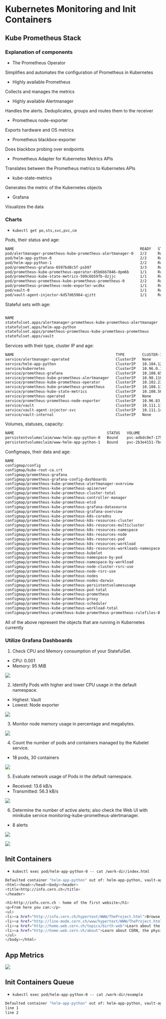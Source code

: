 # Kubernetes Monitoring and Init Containers

## Kube Prometheus Stack

### Explanation of components

 - The Prometheus Operator

Simplifies and automates the configuration of Prometheus in Kubernetes

 - Highly available Prometheus

Collects and manages the metrics

 - Highly available Alertmanager

Handles the alerts. Deduplicates, groups and routes them to the receiver

 - Prometheus node-exporter

Exports hardware and OS metrics

 - Prometheus blackbox-exporter

Does blackbox probing over endpoints

 - Prometheus Adapter for Kubernetes Metrics APIs

Translates between the Prometheus metrics to Kubernetes APIs

 - kube-state-metrics

Generates the metric of the Kubernetes objects 

 - Grafana

Visualizes the data


### Charts

 - `kubectl get po,sts,svc,pvc,cm`

Pods, their status and age:

```bash
NAME                                                         READY   STATUS    RESTARTS        AGE
pod/alertmanager-prometheus-kube-prometheus-alertmanager-0   2/2     Running   0               135m
pod/helm-app-python-0                                        2/2     Running   0               5m18s
pod/helm-app-python-1                                        2/2     Running   1 (3m53s ago)   5m18s
pod/prometheus-grafana-6597bd8c5f-psb97                      3/3     Running   0               136m
pod/prometheus-kube-prometheus-operator-85b6bb7846-dpm6b     1/1     Running   0               136m
pod/prometheus-kube-state-metrics-599c6b59fb-dzjjc           1/1     Running   0               136m
pod/prometheus-prometheus-kube-prometheus-prometheus-0       2/2     Running   0               135m
pod/prometheus-prometheus-node-exporter-wcdkx                1/1     Running   0               136m
pod/vault-0                                                  1/1     Running   0               40m
pod/vault-agent-injector-6d57d65964-qjztt                    1/1     Running   0               40m
```

Stateful sets with age:

```bash

NAME                                                                    READY   AGE
statefulset.apps/alertmanager-prometheus-kube-prometheus-alertmanager   1/1     135m
statefulset.apps/helm-app-python                                        2/2     5m18s
statefulset.apps/prometheus-prometheus-kube-prometheus-prometheus       1/1     135m
statefulset.apps/vault                                                  1/1     40m
```

Services with their type, cluster IP and age:

```bash
NAME                                              TYPE        CLUSTER-IP       EXTERNAL-IP   PORT(S)                      AGE
service/alertmanager-operated                     ClusterIP   None             <none>        9093/TCP,9094/TCP,9094/UDP   135m
service/helm-app-python                           ClusterIP   10.104.122.77    <none>        8000/TCP                     5m18s
service/kubernetes                                ClusterIP   10.96.0.1        <none>        443/TCP                      168m
service/prometheus-grafana                        ClusterIP   10.108.65.193    <none>        80/TCP                       136m
service/prometheus-kube-prometheus-alertmanager   ClusterIP   10.98.110.117    <none>        9093/TCP,8080/TCP            136m
service/prometheus-kube-prometheus-operator       ClusterIP   10.102.232.87    <none>        443/TCP                      136m
service/prometheus-kube-prometheus-prometheus     ClusterIP   10.108.132.236   <none>        9090/TCP,8080/TCP            136m
service/prometheus-kube-state-metrics             ClusterIP   10.108.56.211    <none>        8080/TCP                     136m
service/prometheus-operated                       ClusterIP   None             <none>        9090/TCP                     135m
service/prometheus-prometheus-node-exporter       ClusterIP   10.96.83.112     <none>        9100/TCP                     136m
service/vault                                     ClusterIP   10.111.118.68    <none>        8200/TCP,8201/TCP            40m
service/vault-agent-injector-svc                  ClusterIP   10.111.141.50    <none>        443/TCP                      40m
service/vault-internal                            ClusterIP   None             <none>        8200/TCP,8201/TCP            40m
```

Volumes, statuses, capacity:

```bash
NAME                                          STATUS   VOLUME                                     CAPACITY   ACCESS MODES   STORAGECLASS   VOLUMEATTRIBUTESCLASS   AGE
persistentvolumeclaim/www-helm-app-python-0   Bound    pvc-adbdc0e7-175b-412b-bb46-9b85fbee077d   1Gi        RWO            standard       <unset>                 5m18s
persistentvolumeclaim/www-helm-app-python-1   Bound    pvc-2b3e4151-7b4a-4729-afbb-9f7dcbcc50b9   1Gi        RWO            standard       <unset>                 5m18s
```

Configmaps, their data and age:

```bash
NAME                                                                     DATA   AGE
configmap/config                                                         1      5m18s
configmap/kube-root-ca.crt                                               1      167m
configmap/prometheus-grafana                                             1      136m
configmap/prometheus-grafana-config-dashboards                           1      136m
configmap/prometheus-kube-prometheus-alertmanager-overview               1      136m
configmap/prometheus-kube-prometheus-apiserver                           1      136m
configmap/prometheus-kube-prometheus-cluster-total                       1      136m
configmap/prometheus-kube-prometheus-controller-manager                  1      136m
configmap/prometheus-kube-prometheus-etcd                                1      136m
configmap/prometheus-kube-prometheus-grafana-datasource                  1      136m
configmap/prometheus-kube-prometheus-grafana-overview                    1      136m
configmap/prometheus-kube-prometheus-k8s-coredns                         1      136m
configmap/prometheus-kube-prometheus-k8s-resources-cluster               1      136m
configmap/prometheus-kube-prometheus-k8s-resources-multicluster          1      136m
configmap/prometheus-kube-prometheus-k8s-resources-namespace             1      136m
configmap/prometheus-kube-prometheus-k8s-resources-node                  1      136m
configmap/prometheus-kube-prometheus-k8s-resources-pod                   1      136m
configmap/prometheus-kube-prometheus-k8s-resources-workload              1      136m
configmap/prometheus-kube-prometheus-k8s-resources-workloads-namespace   1      136m
configmap/prometheus-kube-prometheus-kubelet                             1      136m
configmap/prometheus-kube-prometheus-namespace-by-pod                    1      136m
configmap/prometheus-kube-prometheus-namespace-by-workload               1      136m
configmap/prometheus-kube-prometheus-node-cluster-rsrc-use               1      136m
configmap/prometheus-kube-prometheus-node-rsrc-use                       1      136m
configmap/prometheus-kube-prometheus-nodes                               1      136m
configmap/prometheus-kube-prometheus-nodes-darwin                        1      136m
configmap/prometheus-kube-prometheus-persistentvolumesusage              1      136m
configmap/prometheus-kube-prometheus-pod-total                           1      136m
configmap/prometheus-kube-prometheus-prometheus                          1      136m
configmap/prometheus-kube-prometheus-proxy                               1      136m
configmap/prometheus-kube-prometheus-scheduler                           1      136m
configmap/prometheus-kube-prometheus-workload-total                      1      136m
configmap/prometheus-prometheus-kube-prometheus-prometheus-rulefiles-0   35     135m
```

All of the above represent the objects that are running in Kubernetes currently

### Utilize Grafana Dashboards

1. Check CPU and Memory consumption of your StatefulSet.

 - CPU: 0.001
 - Memory: 95 MiB

![](./14_assets/cpu_memory.png)


2. Identify Pods with higher and lower CPU usage in the default namespace.

 - Highest: Vault
 - Lowest: Node exporter

![](./14_assets/cpu_pods.png)


3. Monitor node memory usage in percentage and megabytes.

![](./14_assets/nodes_memory.png)


4. Count the number of pods and containers managed by the Kubelet service.

 - 18 pods, 30 containers

![](./14_assets/kubelet.png)


5. Evaluate network usage of Pods in the default namespace.

 - Received: 13.6 kB/s
 - Transmitted: 56.3 kB/s

![](./14_assets/network_usage.png)


6. Determine the number of active alerts; also check the Web UI with minikube service monitoring-kube-prometheus-alertmanager.

 - 8 alerts

![](./14_assets/alertmanager.png)

![](./14_assets/alertmanager_ui.png)


## Init Containers

 - `kubectl exec pod/helm-app-python-0 -- cat /work-dir/index.html`

```bash
Defaulted container "helm-app-python" out of: helm-app-python, vault-agent, install (init), vault-agent-init (init)
<html><head></head><body><header>
<title>http://info.cern.ch</title>
</header>

<h1>http://info.cern.ch - home of the first website</h1>
<p>From here you can:</p>
<ul>
<li><a href="http://info.cern.ch/hypertext/WWW/TheProject.html">Browse the first website</a></li>
<li><a href="http://line-mode.cern.ch/www/hypertext/WWW/TheProject.html">Browse the first website using the line-mode browser simulator</a></li>
<li><a href="http://home.web.cern.ch/topics/birth-web">Learn about the birth of the web</a></li>
<li><a href="http://home.web.cern.ch/about">Learn about CERN, the physics laboratory where the web was born</a></li>
</ul>
</body></html>
```

## App Metrics

![](./14_assets/prometheus.png)

## Init Containers Queue

 - `kubectl exec pod/helm-app-python-0 -- cat /work-dir/example`

```bash
Defaulted container "helm-app-python" out of: helm-app-python, vault-agent, install (init), add-line-1 (init), add-line-2 (init), vault-agent-init (init)
line 1
line 2
```

